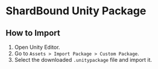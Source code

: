 # ShardBound Unity Package
## How to Import
1. Open Unity Editor.
2. Go to `Assets > Import Package > Custom Package`.
3. Select the downloaded `.unitypackage` file and import it.
